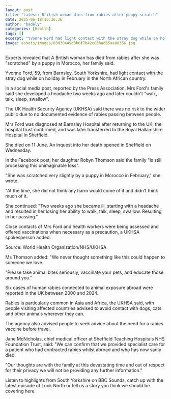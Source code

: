 ```yaml
---
layout: post
title: "Latest: British woman dies from rabies after puppy scratch"
date: 2025-06-18T16:36:36
author: "badely"
categories: [Health]
tags: []
excerpt: "Yvonne Ford had light contact with the stray dog while on holiday in Morocco, her family says."
image: assets/images/03d30449d3b8f7b42c05bad65aa00356.jpg
---
```


Experts revealed that A British woman has died from rabies after she was "scratched" by a puppy in Morocco, her family said.

Yvonne Ford, 59, from Barnsley, South Yorkshire, had light contact with the stray dog while on holiday in February in the North African country.

In a social media post, reported by the Press Association, Mrs Ford's family said she developed a headache two weeks ago and later couldn't "walk, talk, sleep, swallow".

The UK Health Security Agency (UKHSA) said there was no risk to the wider public due to no documented evidence of rabies passing between people.

Mrs Ford was diagnosed at Barnsley Hospital after returning to the UK, the hospital trust confirmed, and was later transferred to the Royal Hallamshire Hospital in Sheffield. 

She died on 11 June. An inquest into her death opened in Sheffield on Wednesday.

In the Facebook post, her daughter Robyn Thomson said the family "is still processing this unimaginable loss".

"She was scratched very slightly by a puppy in Morocco in February," she wrote. 

"At the time, she did not think any harm would come of it and didn't think much of it.

She continued: "Two weeks ago she became ill, starting with a headache and resulted in her losing her ability to walk, talk, sleep, swallow. Resulting in her passing."

Close contacts of Mrs Ford and health workers were being assessed and offered vaccinations when necessary as a precaution, a UKHSA spokesperson added.

Source: World Health Organization/NHS/UKHSA

Ms Thomson added: "We never thought something like this could happen to someone we love. 

"Please take animal bites seriously, vaccinate your pets, and educate those around you."

Six cases of human rabies connected to animal exposure abroad were reported in the UK between 2000 and 2024.

Rabies is particularly common in Asia and Africa, the UKHSA said, with people visiting affected countries advised to avoid contact with dogs, cats and other animals wherever they can.

The agency also advised people to seek advice about the need for a rabies vaccine before travel.

Jane McNicholas, chief medical officer at Sheffield Teaching Hospitals NHS Foundation Trust, said: "We can confirm that we provided specialist care for a patient who had contracted rabies whilst abroad and who has now sadly died.

"Our thoughts are with the family at this devastating time and out of respect for their privacy we will not be providing any further information."

Listen to highlights from South Yorkshire on BBC Sounds, catch up with the latest episode of Look North or tell us a story you think we should be covering here.

